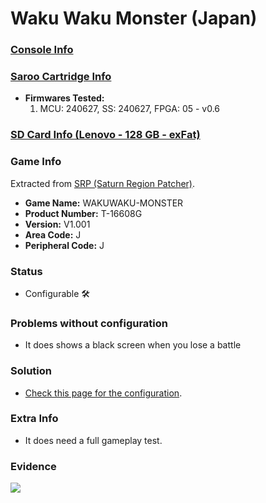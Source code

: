 # Waku Waku Monster (Japan)

### [Console Info](../../../../../Info/Consoles/VA13/README.md)

### [Saroo Cartridge Info](../../../../../Info/Cartridges/RetroGameParadiseStore/1.32F/README.md)

- <b>Firmwares Tested:</b>
  1. MCU: 240627, SS: 240627, FPGA: 05 - v0.6

### [SD Card Info (Lenovo - 128 GB - exFat)](../../../../../Info/SdCards/Lenovo/128GB/exfat/README.md)

### Game Info

Extracted from [SRP (Saturn Region Patcher)](https://segaxtreme.net/resources/saturn-region-patcher.81/download).

- <b>Game Name:</b> WAKUWAKU-MONSTER
- <b>Product Number:</b> T-16608G
- <b>Version:</b> V1.001
- <b>Area Code:</b> J
- <b>Peripheral Code:</b> J

### Status

- Configurable :hammer_and_wrench:

### Problems without configuration

- It does shows a black screen when you lose a battle

### Solution

- [Check this page for the configuration](https://github.com/williamdsw/saroo-configuration-list/blob/master/Regions/Retails/Japan/T-16608G/README.md).

### Extra Info

- It does need a full gameplay test.

### Evidence

[![](https://img.youtube.com/vi/8Q83xeMoNWE/0.jpg)](https://www.youtube.com/watch?v=8Q83xeMoNWE)
